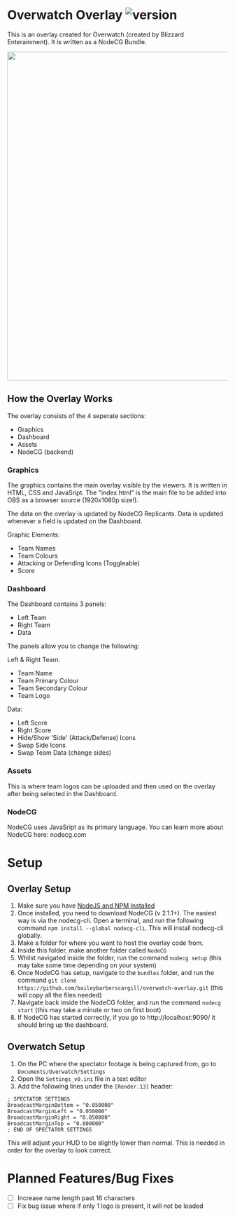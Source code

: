 
# Overwatch Overlay ![version](https://img.shields.io/badge/version-1.0.0-brightgreen)

This is an overlay created for Overwatch (created by Blizzard Enterainment). It is written as a NodeCG Bundle.

<img src="https://imgur.com/s2FPykJ.png" width="750"/>


## How the Overlay Works
The overlay consists of the 4 seperate sections:

- Graphics
- Dashboard
- Assets
- NodeCG (backend)

### Graphics
The graphics contains the main overlay visible by the viewers. It is written in HTML, CSS and JavaSript. The "index.html" is the main file to be added into OBS as a browser source (1920x1080p size!). 

The data on the overlay is updated by NodeCG Replicants. Data is updated whenever a field is updated on the Dashboard.

Graphic Elements:

- Team Names
- Team Colours
- Attacking or Defending Icons (Toggleable)
- Score

### Dashboard
The Dashboard contains 3 panels:

- Left Team
- Right Team
- Data

The panels allow you to change the following:

Left & Right Team:
- Team Name
- Team Primary Colour
- Team Secondary Colour
- Team Logo

Data:
- Left Score
- Right Score
- Hide/Show 'Side' (Attack/Defense) Icons
- Swap Side Icons
- Swap Team Data (change sides)

### Assets
This is where team logos can be uploaded and then used on the overlay after being selected in the Dashboard.

### NodeCG
NodeCG uses JavaSript as its primary language. You can learn more about NodeCG here: nodecg.com

# Setup

## Overlay Setup
1. Make sure you have [NodeJS and NPM Installed](https://nodejs.org/en/download)
2. Once installed, you need to download NodeCG (v 2.1.1+). The easiest way is via the nodecg-cli. Open a terminal, and run the following command `npm install --global nodecg-cli`. This will install nodecg-cli globally.
3. Make a folder for where you want to host the overlay code from.
4. Inside this folder, make another folder called `NodeCG`
5. Whilst navigated inside the folder, run the command `nodecg setup` (this may take some time depending on your system)
6. Once NodeCG has setup, navigate to the `bundles` folder, and run the command `git clone https://github.com/baileybarberscargill/overwatch-overlay.git` (this will copy all the files needed)
7. Navigate back inside the NodeCG folder, and run the command `nodecg start` (this may take a minute or two on first boot)
8. If NodeCG has started correctly, if you go to http://localhost:9090/ it should bring up the dashboard.

## Overwatch Setup
1. On the PC where the spectator footage is being captured from, go to `Documents/Overwatch/Settings`
2. Open the `Settings_v0.ini` file in a text editor
3. Add the following lines under the `[Render.13]` header:
  ```dosini
; SPECTATOR SETTINGS
BroadcastMarginBottom = "0.050000"
BroadcastMarginLeft = "0.050000"
BroadcastMarginRight = "0.050000"
BroadcastMarginTop = "0.800000"
; END OF SPECTATOR SETTINGS
```
This will adjust your HUD to be slightly lower than normal. This is needed in order for the overlay to look correct.

# Planned Features/Bug Fixes

- [ ] Increase name length past 16 characters
- [ ] Fix bug issue where if only 1 logo is present, it will not be loaded
